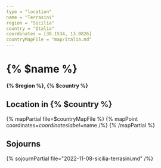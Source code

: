 ```yaml
---
type = "location"
name = "Terrasini"
region = "Sicilia"
country = "Italia"
coordinates = [38.1534, 13.0826]
countryMapFile = "map/italia.md"
---
```


# {% $name %}

**{% $region %}, {% $country %}**

## Location in {% $country %}

{% mapPartial file=$countryMapFile %}
  {% mapPoint coordinates=$coordinates label=$name /%}
{% /mapPartial %}

## Sojourns

{% sojournPartial file="2022-11-08-sicilia-terrasini.md" /%}
